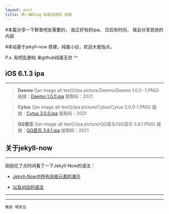```yaml
---
layout: post
title: 第一篇blog 标题没想好 哈哈
---
```


#本篇分享一下群里吧友需要的， 我正好有的ipa。
日后有时间， 我会分享其他的内容

#本站基于jekyll-now 搭建，纯属小白，欢迎大佬指点。

P.s. 贴吧乱删帖 来github纯属无奈 ^^

## iOS 6.1.3 ipa ##
----
> **Deemo**
![an image alt text](/ipa picture/Deemo/Deemo 1.0.0 -1.PNG)
链接：[Deemo 1.0.0.ipa](https://pan.baidu.com/s/1jEUYeGsyHUKd_Xj1i2TnRg) 提取码：2021 

> **Cytus**
![an image alt text](/ipa picture/Cytus/Cytus 3.0.0-1.PNG)
链接：[Cytus 3.0.0.ipa](https://pan.baidu.com/s/1byhv97uCmF6AVWVAxSivMg) 提取码：2021 
 
> **QQ音乐**
![an image alt text](/ipa picture/QQ音乐/QQ音乐 5.8.1.PNG)
链接：[QQ音乐 5.8.1.ipa](https://pan.baidu.com/s/1ytPUMrrmIVFBpjg5NBVW6g ) 提取码：2021 

## 关于jekyll-now  ##
----

刚刚花了点时间看了一下Jekyll-Now的语法：

* [Jekyll-Now中所有风格元素的演示](http://www.jekyllnow.com/Markdown-Style-Guide/)

* [以及对应的语法](https://raw.githubusercontent.com/barryclark/www.jekyllnow.com/gh-pages/_posts/2014-6-19-Markdown-Style-Guide.md)

----
****
`晚安 明天见`
 

